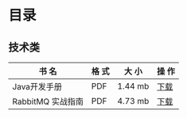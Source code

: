 # 目录
## 技术类
| 书 名 | 格 式 | 大 小 | 操 作 |
| ---- | ---- | ---- | ---- |
| Java开发手册 | PDF | 1.44 mb | [下载](https://github.com/dolphin836/Book/raw/master/%E6%8A%80%E6%9C%AF%E7%B1%BB/Java%E5%BC%80%E5%8F%91%E6%89%8B%E5%86%8C.pdf) |
| RabbitMQ 实战指南 | PDF | 4.73 mb | [下载](https://github.com/dolphin836/Book/raw/master/%E6%8A%80%E6%9C%AF%E7%B1%BB/RabbitMQ+%E5%AE%9E%E6%88%98%E6%8C%87%E5%8D%97.pdf) |
